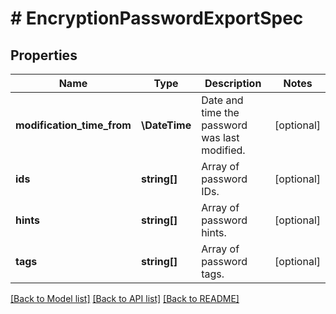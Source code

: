 # # EncryptionPasswordExportSpec

## Properties

Name | Type | Description | Notes
------------ | ------------- | ------------- | -------------
**modification_time_from** | **\DateTime** | Date and time the password was last modified. | [optional]
**ids** | **string[]** | Array of password IDs. | [optional]
**hints** | **string[]** | Array of password hints. | [optional]
**tags** | **string[]** | Array of password tags. | [optional]

[[Back to Model list]](../../README.md#models) [[Back to API list]](../../README.md#endpoints) [[Back to README]](../../README.md)
